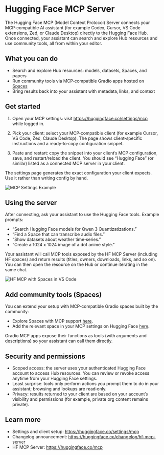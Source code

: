 # Hugging Face MCP Server

The Hugging Face MCP (Model Context Protocol) Server connects your MCP‑compatible AI assistant (for example Codex, Cursor, VS Code extensions, Zed, or Claude Desktop) directly to the Hugging Face Hub. Once connected, your assistant can search and explore Hub resources and use community tools, all from within your editor.

## What you can do

- Search and explore Hub resources: models, datasets, Spaces, and papers
- Run community tools via MCP‑compatible Gradio apps hosted on [Spaces](https://hf.co/spaces)
- Bring results back into your assistant with metadata, links, and context

## Get started

1. Open your MCP settings: visit https://huggingface.co/settings/mcp while logged in.

2. Pick your client: select your MCP‑compatible client (for example Cursor, VS Code, Zed, Claude Desktop). The page shows client‑specific instructions and a ready‑to‑copy configuration snippet.

3. Paste and restart: copy the snippet into your client’s MCP configuration, save, and restart/reload the client. You should see “Hugging Face” (or similar) listed as a connected MCP server in your client.

<Tip>
The settings page generates the exact configuration your client expects. Use it rather than writing config by hand.
</Tip>

![MCP Settings Example](https://huggingface.co/datasets/huggingface/documentation-images/resolve/main/hf-mcp-settings.png)

## Using the server

After connecting, ask your assistant to use the Hugging Face tools. Example prompts:

- “Search Hugging Face models for Qwen 3 Quantizatizations.”
- “Find a Space that can transcribe audio files.”
- “Show datasets about weather time‑series.”
- “Create a 1024 x 1024 image of a dof anime style.”

Your assistant will call MCP tools exposed by the HF MCP Server (including HF spaces) and return results (titles, owners, downloads, links, and so on). You can then open the resource on the Hub or continue iterating in the same chat.

![HF MCP with Spaces in VS Code](https://huggingface.co/datasets/huggingface/documentation-images/resolve/main/hf-mcp-vscode.png)

## Add community tools (Spaces)

You can extend your setup with MCP‑compatible Gradio spaces built by the community:

- Explore Spaces with MCP support [here](https://huggingface.co/spaces?filter=mcp-server).
- Add the relevant space in your MCP settings on Hugging Face [here](https://huggingface.co/settings/mcp).

Gradio MCP apps expose their functions as tools (with arguments and descriptions) so your assistant can call them directly.

## Security and permissions

- Scoped access: the server uses your authenticated Hugging Face account to access Hub resources. You can review or revoke access anytime from your Hugging Face settings.
- Least surprise: tools only perform actions you prompt them to do in your assistant; browsing and lookups are read‑only.
- Privacy: results returned to your client are based on your account’s visibility and permissions (for example, private org content remains private).

## Learn more

- Settings and client setup: https://huggingface.co/settings/mcp
- Changelog announcement: https://huggingface.co/changelog/hf-mcp-server
- HF MCP Server: https://huggingface.co/mcp

